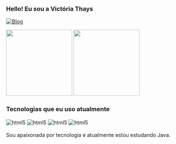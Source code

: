 ### Hello! Eu sou a Victória Thays 
[![Blog](https://img.shields.io/badge/LinkedIn-0077B5?style=for-the-badge&logo=linkedin&logoColor=white)](https://www.linkedin.com/in/vict%C3%B3ria-thays-dos-santos-sousa-3783a428b/)
<div>
  <img height="180em" src="https://github-readme-stats.vercel.app/api?username=victoriathays&show_icons=true&theme=tokyonight">
  <img height="180em" src="https://github-readme-stats.vercel.app/api/top-langs/?username=victoriathays&layout=compact&langs_count=16&theme=tokyonight">
</div>

### Tecnologias que eu uso atualmente
<div style="display: inline_block"<br/>
  <img align="center" alt="html5" src="https://img.shields.io/badge/HTML5-E34F26?style=for-the-badge&logo=html5&logoColor=white">
     <img align="center" alt="html5" src="https://img.shields.io/badge/CSS3-1572B6?style=for-the-badge&logo=css3&logoColor=white">
   <img align="center" alt="html5" src="https://img.shields.io/badge/Node.js-43853D?style=for-the-badge&logo=node.js&logoColor=white">
   <img align="center" alt="html5" src="https://img.shields.io/badge/JavaScript-F7DF1E?style=for-the-badge&logo=javascript&logoColor=black">
</div><br>

<div style="display: inline_block"<br/>
  Sou apaixonada por tecnologia e atualmente estou estudando Java.
  </div>

